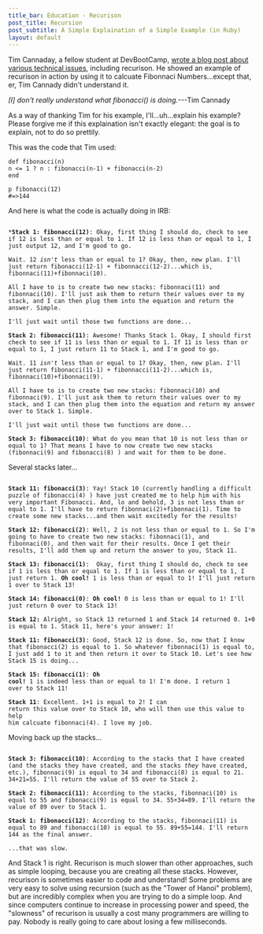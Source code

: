 ```yaml
---
title_bar: Education - Recurison
post_title: Recursion
post_subtitle: A Simple Explaination of a Simple Example (in Ruby)
layout: default
---
```

Tim Cannaday, a fellow student at DevBootCamp, <a href="https://timcannady.github.io/blog/blog_posts/t8-tech.html">wrote a blog post about various technical issues</a>, including recurison. He showed an example of recurison in action by using it to calcuate Fibonnaci Numbers...except that, er, Tim Cannady didn't understand it.

*[I] don't really understand what fibonacci() is doing.*---Tim Cannady

As a way of thanking Tim for his example, I'll...uh...explain his example? Please forgive me if this explaination isn't exactly elegant: the goal is to explain, not to do so prettily.

This was the code that Tim used:

~~~
def fibonacci(n)
n <= 1 ? n : fibonacci(n-1) + fibonacci(n-2)
end

p fibonacci(12)
#=>144
~~~

<p>And here is what the code is actually doing in IRB:</p>

<code>
*<strong>Stack 1: fibonacci(12)</strong>: Okay, first thing I should do, check to see if 12 is less than or equal to 1. If 12 is less than or equal to 1, I just output 12, and I'm good to go.
</code>

<code>
Wait. 12 <em>isn't</em> less than or equal to 1? Okay, then, new plan. I'll just return fibonacci(12-1) + fibonnacci(12-2)...which is, fibonnaci(11)+fibonnaci(10).
</code>

<code>
All I have to is to create two new stacks: fibonnaci(11) and fibonnaci(10). I'll just ask them to return their values over to my stack, and I can then plug them into the equation and return the answer. Simple.
</code>

<code>
I'll just wait until those two functions are done...
</code>

<code>
<strong>Stack 2: fibonacci(11)</strong>: Awesome! Thanks Stack 1. Okay, I should first check to see if 11 is less than or equal to 1. If 11 is less than or equal to 1, I just return 11 to Stack 1, and I'm good to go.
</code>

<code>
Wait. 11 <em>isn't</em> less than or equal to 1? Okay, then, new plan. I'll just return fibonacci(11-1) + fibonnacci(11-2)...which is, fibonnaci(10)+fibonnaci(9).
</code>

<code>
All I have to is to create two new stacks: fibonnaci(10) and fibonnaci(9). I'll just ask them to return their values over to my stack, and I can then plug them into the equation and return my answer over to Stack 1. Simple.
</code>

<code>
I'll just wait until those two functions are done...
</code>

<code>
<strong>Stack 3: fibonacci(10)</strong>: What do you mean that 10 is not less than or equal to 1? That means I have to now create two new stacks (fibonnaci(9) and fibonacci(8) ) and wait for them to be done.
</code>

<p>Several stacks later...</p>

<code>
<strong>Stack 11: fibonacci(3)</strong>: Yay! Stack 10 (currently handling a difficult puzzle of fibonacci(4) ) have just created me to help him with his very important Fibonacci. And, lo and behold, 3 is not less than or equal to 1. I'll have to return fibonnaci(2)+fibonnaci(1). Time to create some new stacks...and then wait excitedly for the results!
</code>

<code>
<strong>Stack 12: fibonacci(2)</strong>: Well, 2 is not less than or equal to 1. So I'm going to have to create two new stacks: fibonnaci(1), and fibonnaci(0), and then wait for their results. Once I get their results, I'll add them up and return the answer to you, Stack 11.
</code>

<code>
<strong>Stack 13: fibonacci(1)</strong>:  Okay, first thing I should do, check to see if 1 is less than or equal to 1. If 1 is less than or equal to 1, I just return 1. <strong>Oh cool!</strong> 1 is less than or equal to 1! I'll just return 1 over to Stack 13!
</code>

<code>
<strong>Stack 14: fibonacci(0)</strong>: <strong>Oh cool!</strong> 0 is less than or equal to 1! I'll just return 0 over to Stack 13!
</code>

<code>
<strong>Stack 12:</strong> Alright, so Stack 13 returned 1 and Stack 14 returned 0. 1+0 is equal to 1. Stack 11, here's your answer: 1!
</code>

<code>
<strong>Stack 11: fibonacci(3)</strong>: Good, Stack 12 is done. So, now that I know that fibonacci(2) is equal to 1. So whatever fibonnaci(1) is equal to, I just add 1 to it and then return it over to Stack 10. Let's see how Stack 15 is doing...
</code>

<code><strong>Stack 15: fibonacci(1)</strong>: <strong>Oh cool!</strong> 1 is indeed less than or equal to 1! I'm done. I return 1 over to Stack 11!</code>

<code><strong>Stack 11</strong>: Excellent. 1+1 is equal to 2! I can return this value over to Stack 10, who will then use this value to help him calcuate fibonnaci(4). I love my job.</code>

<p>Moving back up the stacks...</p>

<code>
<strong>Stack 3: fibonacci(10)</strong>: According to the stacks that I have created (and the stacks they have created, and the stacks <em>they</em> have created, etc.), fibonnaci(9) is equal to 34 and fibonacci(8) is equal to 21. 34+21=55. I'll return the value of 55 over to Stack 2.
</code>

<code>
<strong>Stack 2: fibonacci(11)</strong>: According to the stacks, fibonnaci(10) is equal to 55 and fibonacci(9) is equal to 34. 55+34=89. I'll return the value of 89 over to Stack 1.
</code>

<code>
<strong>Stack 1: fibonacci(12)</strong>: According to the stacks, fibonnaci(11) is equal to 89 and fibonacci(10) is equal to 55. 89+55=144. I'll return 144 as the final answer.
</code>

<code>
...that was slow.
</code>

And Stack 1 is right. Recurison is much slower than other approaches, such as simple looping, because you are creating all these stacks. However, recurison is sometimes easier to code and understand! Some problems are very easy to solve using recursion (such as the "Tower of Hanoi" problem), but are incredibly complex when you are trying to do a simple loop. And since computers continue to increase in processing power and speed, the "slowness" of recurison is usually a cost many programmers are willing to pay. Nobody is really going to care about losing a few milliseconds.
